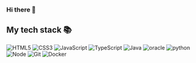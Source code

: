 ### Hi there 👋

<!--
**ThinkingMoomin/ThinkingMoomin** is a ✨ _special_ ✨ repository because its `README.md` (this file) appears on your GitHub profile.

Here are some ideas to get you started:

- 🔭 I’m currently working on ...
- 🌱 I’m currently learning ...
- 👯 I’m looking to collaborate on ...
- 🤔 I’m looking for help with ...
- 💬 Ask me about ...
- 📫 How to reach me: ...
- 😄 Pronouns: ...
- ⚡ Fun fact: ...
-->
<h2> My tech stack 📚 </h2>

![HTML5](https://img.shields.io/badge/-HTML5-F05032?style=for-the-badge&logo=html5&logoColor=ffffff)
![CSS3](https://img.shields.io/badge/-CSS3-007ACC?style=for-the-badge&logo=css3)
![JavaScript](https://img.shields.io/badge/-JavaScript-%23F7DF1C?style=for-the-badge&logo=javascript&logoColor=000000&labelColor=%23F7DF1C&color=%23FFCE5A)
![TypeScript](https://img.shields.io/badge/-TypeScript-007ACC?style=for-the-badge&logo=typescript&logoColor=white)
![Java](https://img.shields.io/badge/-java-222222?style=for-the-badge&logo=java)
![oracle](https://img.shields.io/badge/-oracle-222222?style=for-the-badge&logo=oracle)
![python](https://img.shields.io/badge/-pytnon-222222?style=for-the-badge&logo=python)
![Node](https://img.shields.io/badge/-spring-43853d?style=for-the-badge&logo=spring&logoColor=white)
![Git](https://img.shields.io/badge/-Git-F05032?style=for-the-badge&logo=git&logoColor=ffffff)
![Docker](https://img.shields.io/badge/-Docker-46a2f1?style=for-the-badge&logo=docker&logoColor=ffffff)
